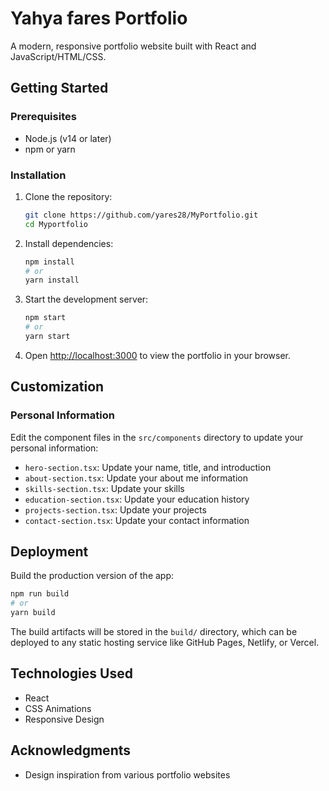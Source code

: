 # Yahya fares Portfolio

A modern, responsive portfolio website built with React and JavaScript/HTML/CSS.

## Getting Started

### Prerequisites

- Node.js (v14 or later)
- npm or yarn

### Installation

1. Clone the repository:
   ```bash
   git clone https://github.com/yares28/MyPortfolio.git
   cd Myportfolio
   ```

2. Install dependencies:
   ```bash
   npm install
   # or
   yarn install
   ```

3. Start the development server:
   ```bash
   npm start
   # or
   yarn start
   ```

4. Open [http://localhost:3000](http://localhost:3000) to view the portfolio in your browser.

## Customization

### Personal Information

Edit the component files in the `src/components` directory to update your personal information:

- `hero-section.tsx`: Update your name, title, and introduction
- `about-section.tsx`: Update your about me information
- `skills-section.tsx`: Update your skills
- `education-section.tsx`: Update your education history
- `projects-section.tsx`: Update your projects
- `contact-section.tsx`: Update your contact information

## Deployment

Build the production version of the app:

```bash
npm run build
# or
yarn build
```

The build artifacts will be stored in the `build/` directory, which can be deployed to any static hosting service like GitHub Pages, Netlify, or Vercel.

## Technologies Used

- React
- CSS Animations
- Responsive Design

## Acknowledgments

- Design inspiration from various portfolio websites
